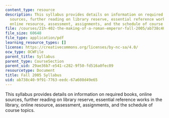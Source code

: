 ```yaml
---
content_type: resource
description: This syllabus provides details on information on required books, online
  sources, further reading on library reserve, essential reference works in the library,
  online resource, assessment, assignments, and the schedule of course topics.
file: /courses/21h-402-the-making-of-a-roman-emperor-fall-2005/ab738c409f917763eedc67a608d49e65_MIT21H_402f05_syllf05.pdf
file_size: 60648
file_type: application/pdf
learning_resource_types: []
license: https://creativecommons.org/licenses/by-nc-sa/4.0/
ocw_type: OCWFile
parent_title: Syllabus
parent_type: CourseSection
parent_uid: 29ae36b7-e541-c282-9f50-fd516a0fec09
resourcetype: Document
title: Fall 2005 Syllabus
uid: ab738c40-9f91-7763-eedc-67a608d49e65
---
```

This syllabus provides details on information on required books, online sources, further reading on library reserve, essential reference works in the library, online resource, assessment, assignments, and the schedule of course topics.